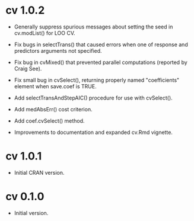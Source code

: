 # cv 1.0.2

- Generally suppress spurious messages about setting the seed in cv.modList() for LOO CV.

- Fix bugs in selectTrans() that caused errors when one of response and predictors arguments not specified.

- Fix bug in cvMixed() that prevented parallel computations (reported by Craig See).

- Fix small bug in cvSelect(), returning properly named "coefficients" element when save.coef is TRUE.

- Add selectTransAndStepAIC() procedure for use with cvSelect().

- Add medAbsErr() cost criterion.

- Add coef.cvSelect() method.

- Improvements to documentation and expanded cv.Rmd vignette.

# cv 1.0.1

- Initial CRAN version.

# cv 0.1.0

- Initial version.
